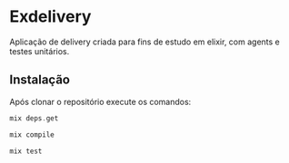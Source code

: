 # Exdelivery

Aplicação de delivery criada para fins de estudo em elixir, com agents e testes unitários.

## Instalação

Após clonar o repositório execute os comandos:

```elixir
mix deps.get

mix compile

mix test
```
